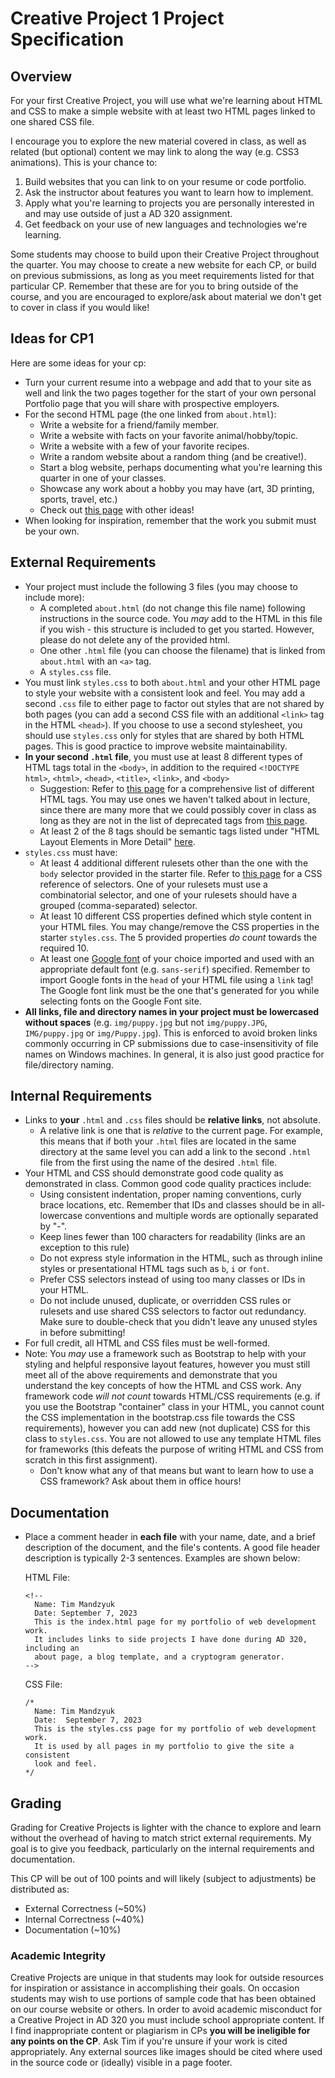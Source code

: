 # Creative Project 1 Project Specification
## Overview
For your first Creative Project, you will use what we're learning about HTML and CSS to make a simple website with at least two HTML pages linked to one shared CSS file.

I encourage you to explore the new material covered in class, as well as related (but optional) content we may link to along the way (e.g. CSS3 animations). This is your chance to:

1. Build websites that you can link to on your resume or code portfolio.
2. Ask the instructor about features you want to learn how to implement.
3. Apply what you're learning to projects you are personally interested in and
   may use outside of just a AD 320 assignment.
4. Get feedback on your use of new languages and technologies we're learning.

Some students may choose to build upon their Creative Project throughout the quarter. You may choose to create a new website for each CP, or build on previous submissions, as long as you meet requirements listed for that particular CP. Remember that these are for you to bring outside of the course, and you are encouraged to explore/ask about material we don't get to cover in class if you would like!

## Ideas for CP1
Here are some ideas for your cp:

* Turn your current resume into a webpage and add that to your site as well and link the two pages together for the start of your own personal Portfolio page that you will share with prospective employers.
* For the second HTML page (the one linked from `about.html`):
  * Write a website for a friend/family member.
  * Write a website with facts on your favorite animal/hobby/topic.
  * Write a website with a few of your favorite recipes.
  * Write a random website about a random thing (and be creative!).
  * Start a blog website, perhaps documenting what you're learning this quarter in one of your classes.
  * Showcase any work about a hobby you may have (art, 3D printing, sports, travel, etc.)
  * Check out [this page](https://startbloggingonline.com/website-ideas/) with other ideas!
* When looking for inspiration, remember that the work you submit must be your own.

## External Requirements
* Your project must include the following 3 files (you may choose to include more):
  * A completed `about.html` (do not change this file name) following instructions in the source code. You _may_ add to the HTML in this file if you wish - this structure is included to get you started. However, please do not delete any of the provided html.
  * One other `.html` file (you can choose the filename) that is linked from `about.html` with an `<a>` tag.
  * A `styles.css` file.
* You must link `styles.css` to both `about.html` and your other HTML page to style your website with a consistent look and feel. You may add a second `.css` file to either page to factor out styles that are not shared by both pages (you can add a second CSS file with an additional `<link>` tag in the HTML `<head>`).
If you choose to use a second stylesheet, you should use `styles.css` only for styles that are shared by both HTML pages. This is good practice to improve website maintainability.
* **In your second `.html` file**, you must use at least 8 different types of HTML tags total in the `<body>`, in addition to the required `<!DOCTYPE html>`, `<html>`, `<head>`, `<title>`, `<link>`, and `<body>`
  * Suggestion: Refer to [this page](https://developer.mozilla.org/en-US/docs/Web/HTML/Element) for a comprehensive list of different HTML tags. You may use ones we haven't talked about in lecture, since there are many more that we could possibly cover in class as long as they are not in the list of deprecated tags from [this page](http://www.tutorialspoint.com/html5/html5_deprecated_tags.htm).
  * At least 2 of the 8 tags should be semantic tags listed under "HTML Layout Elements in More Detail" [here](https://developer.mozilla.org/en-US/docs/Learn/HTML/Introduction_to_HTML/Document_and_website_structure#HTML_layout_elements_in_more_detail).
* `styles.css` must have:
  * At least 4 additional different rulesets other than the one with the `body` selector provided in the starter file. Refer to [this page](https://developer.mozilla.org/en-US/docs/Web/CSS/Reference#Selectors) for a CSS reference of selectors. One of your rulesets must use a combinatorial selector, and one of your rulesets should have a grouped (comma-separated) selector.
  * At least 10 different CSS properties defined which style content in your HTML files. You may change/remove the CSS properties in the starter `styles.css`. The 5 provided properties _do count_ towards the required 10.
  * At least one [Google font](https://fonts.google.com/) of your choice imported and used with an appropriate default font (e.g. `sans-serif`) specified. Remember to import Google fonts in the `head` of your HTML file using a `link` tag! The Google font link must be the one that's generated for you while selecting fonts on the Google Font site.
* **All links, file and directory names in your project must be lowercased without spaces** (e.g. `img/puppy.jpg` but not `img/puppy.JPG`, `IMG/puppy.jpg` or `img/Puppy.jpg`). This is enforced to avoid broken links commonly occurring in CP submissions due to case-insensitivity of file names on Windows machines. In general, it is also just good practice for file/directory naming.

## Internal Requirements
* Links to **your** `.html` and `.css` files should be **relative links**, not absolute.
  - A relative link is one that is _relative_ to the current page. For example, this means that if both your `.html` files are located in the same directory at the same level you can add a link to the second `.html` file from the first using the name of the desired `.html` file.
* Your HTML and CSS should demonstrate good code quality as demonstrated in class. Common good code quality practices include:
  * Using consistent indentation, proper naming conventions, curly brace locations, etc. Remember that IDs and classes should be in all-lowercase conventions and multiple words are optionally separated by "-".
  * Keep lines fewer than 100 characters for readability (links are an exception to this rule)
  * Do not express style information in the HTML, such as through inline styles or presentational HTML tags such as `b`, `i` or `font`.
  * Prefer CSS selectors instead of using too many classes or IDs in your HTML.
  * Do not include unused, duplicate, or overridden CSS rules or rulesets and use shared CSS selectors to factor out redundancy. Make sure to double-check that you didn't leave any unused styles in before submitting!
* For full credit, all HTML and CSS files must be well-formed.
* Note: You _may_ use a framework such as Bootstrap to help with your styling and helpful responsive layout features, however you must still meet all of the above requirements and demonstrate that you understand the key concepts of how the HTML and CSS work. Any framework code _will not count_ towards HTML/CSS requirements (e.g. if you use the Bootstrap "container" class in your HTML, you cannot count the CSS implementation in the bootstrap.css file towards the CSS requirements), however you can add new (not duplicate) CSS for this class to `styles.css`. You are not allowed to use any template HTML files for frameworks (this defeats the purpose of writing HTML and CSS from scratch in this first assignment).
  * Don't know what any of that means but want to learn how to use a CSS framework? Ask about them in office hours!

## Documentation
* Place a comment header in **each file** with your name, date, and a brief description of the document, and the file's contents. A good file header description is typically 2-3 sentences. Examples are shown below:

    HTML File:

    ```
    <!--
      Name: Tim Mandzyuk
      Date: September 7, 2023
      This is the index.html page for my portfolio of web development work.
      It includes links to side projects I have done during AD 320, including an
      about page, a blog template, and a cryptogram generator.
    -->
    ```

    CSS File:

    ```
    /*
      Name: Tim Mandzyuk
      Date:  September 7, 2023
      This is the styles.css page for my portfolio of web development work.
      It is used by all pages in my portfolio to give the site a consistent
      look and feel.
    */
    ```

## Grading
Grading for Creative Projects is lighter with the chance to explore and learn without the overhead of having to match strict external requirements. My goal is to give you feedback, particularly on the internal requirements and documentation.

This CP will be out of 100 points and will likely (subject to adjustments) be distributed as:

- External Correctness (~50%)
- Internal Correctness (~40%)
- Documentation (~10%)

### Academic Integrity
Creative Projects are unique in that students may look for outside resources for inspiration or assistance in accomplishing their goals. On occasion students may wish to use portions of sample code that has been obtained on our course website or others. In order to avoid academic misconduct for a Creative Project in AD 320 you must include school appropriate content. If I find inappropriate content or plagiarism in CPs **you will be ineligible for any points on the CP**. Ask Tim if you're unsure if your work is cited appropriately. Any external sources like images should be cited where used in the source code or (ideally) visible in a page footer.
